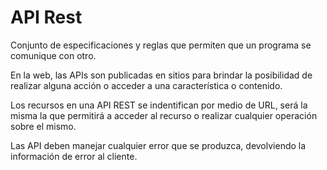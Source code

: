 # API Rest
Conjunto de especificaciones y reglas que permiten que un programa se comunique con otro.

En la web, las APIs son publicadas en sitios para brindar la posibilidad de realizar alguna acción o acceder a una característica o contenido.

Los recursos en una API REST se indentifican por medio de URL, será la misma la que permitirá a acceder al recurso o realizar cualquier operación sobre el mismo.

Las API deben manejar cualquier error que se produzca, devolviendo la información de error al cliente.
